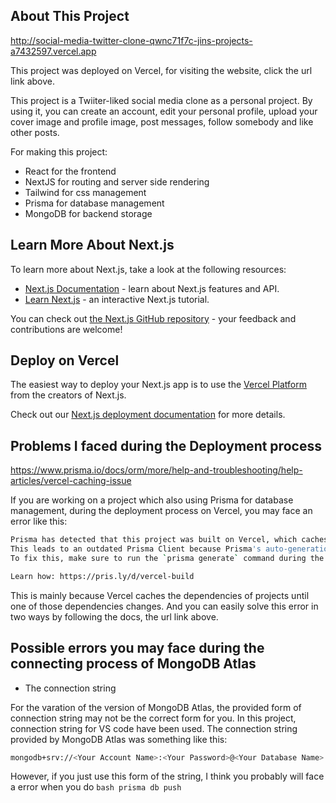
## About This Project

http://social-media-twitter-clone-qwnc71f7c-jins-projects-a7432597.vercel.app

This project was deployed on Vercel, for visiting the website, click the url link above.

This project is a Twiiter-liked social media clone as a personal project. By using it, you can create an account, edit your personal profile, upload your cover image and profile image, post messages, follow somebody and like other posts.



For making this project:

- React for the frontend
- NextJS for routing and server side rendering
- Tailwind for css management
- Prisma for database management
- MongoDB for backend storage


## Learn More About Next.js

To learn more about Next.js, take a look at the following resources:

- [Next.js Documentation](https://nextjs.org/docs) - learn about Next.js features and API.
- [Learn Next.js](https://nextjs.org/learn) - an interactive Next.js tutorial.

You can check out [the Next.js GitHub repository](https://github.com/vercel/next.js/) - your feedback and contributions are welcome!

## Deploy on Vercel

The easiest way to deploy your Next.js app is to use the [Vercel Platform](https://vercel.com/new?utm_medium=default-template&filter=next.js&utm_source=create-next-app&utm_campaign=create-next-app-readme) from the creators of Next.js.

Check out our [Next.js deployment documentation](https://nextjs.org/docs/deployment) for more details.

## Problems I faced during the Deployment process

https://www.prisma.io/docs/orm/more/help-and-troubleshooting/help-articles/vercel-caching-issue

If you are working on a project which also using Prisma for database management, during the deployment process on Vercel, you may face an error like this:

```bash
Prisma has detected that this project was built on Vercel, which caches dependencies.
This leads to an outdated Prisma Client because Prisma's auto-generation isn't triggered.
To fix this, make sure to run the `prisma generate` command during the build process.

Learn how: https://pris.ly/d/vercel-build
```

This is mainly because Vercel caches the dependencies of projects until one of those dependencies changes. And you can easily solve this error in two ways by following the docs, the url link above.

## Possible errors you may face during the connecting process of MongoDB Atlas

- The connection string
  
For the varation of the version of MongoDB Atlas, the provided form of connection string may not be the correct form for you. In this project, connection string for VS code have been used. The connection string provided by MongoDB Atlas was something like this:

```bash
mongodb+srv://<Your Account Name>:<Your Password>@<Your Database Name>.lnnujfp.mongodb.net/
```

However, if you just use this form of the string, I think you probably will face a error when you do ``` bash prisma db push ```

